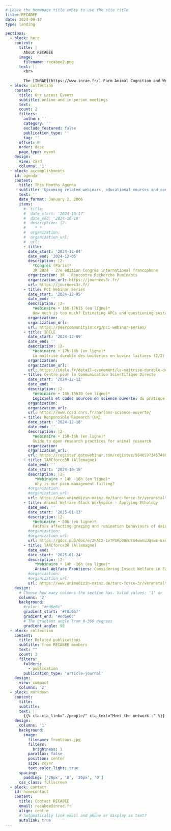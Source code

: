 ```yaml
---
# Leave the homepage title empty to use the site title
title: RECABEE
date: 2024-09-17
type: landing

sections:
  - block: hero
    content:
      title: |
        About RECABEE
      image:
        filename: recabee2.png
      text: |
        <br>
        
        The [INRAE](https://www.inrae.fr/) Farm Animal Cognition and Welfare network consists of the researchers, engineers, technicians and students of the [Departments PHASE](https://www.inrae.fr/departements/phase) and [GA](https://www.inrae.fr/departements/ga) who are interested in animal cognition, welfare and their interrelationship. Members of the network come from about 14 different research laboratories from all over France. They conduct research on a variety of farm animals including sheep, goats, cattle, horses, pigs, trout, poultry, rabbits and insects. The main expectations of the network’s members are: 1) to think about the link between cognition and welfare; 2) to discuss the concepts and methods of both cognition and welfare research and; 3) to get to know better their colleagues conducting research in these areas.
  - block: collection
    content:
      title: Our Latest Events
      subtitle: online and in-person meetings
      text:
      count: 2
      filters:
        author: ''
        category: ''
        exclude_featured: false
        publication_type: ''
        tag: ''
      offset: 0
      order: desc
      page_type: event
    design:
      view: card
      columns: '1'
  - block: accomplishments
    id: agenda
    content:
      title: This Months Agenda
      subtitle: 'Upcoming related webinars, educational courses and conferences'
      text: ''
      date_format: January 2, 2006
      items:
        #- title: 
        #  date_start: '2024-10-17'
        #  date_end: '2024-10-18'
        #  description: |2-
        #    * *  
        #  organization: 
        #  organization_url: 
        #  url:
        - title: 
          date_start: '2024-12-04'
          date_end: '2024-12-05'
          description: |2-
            *Congrès (Paris)*  
            3R 2024 - 27e édition Congrès international francophone  
          organization: 3R - Rencontre Recherche Ruminants
          organization_url: https://journees3r.fr/
          url: https://journees3r.fr/
        - title: PCI Webinar Series
          date_start: '2024-12-05'
          date_end: ''
          description: |2-
            *Webinaire • 16h-17h15 (en ligne)*  
            How much is too much? Estimating APCs and questioning sustainability  
          organization: 
          organization_url: 
          url: https://peercommunityin.org/pci-webinar-series/
        - title: IDELE
          date_start: '2024-12-09'
          date_end: ''
          description: |2-
            *Webinaire • 17h-18h (en ligne)*  
            La maîtrise durable des boiteries en bovins laitiers (2/2)  
          organization: 
          organization_url: 
          url: https://idele.fr/detail-evenement/la-maitrise-durable-des-boiteries-en-bovins-laitiers-2
        - title: Centre pour la Communication Scientifique Directe
          date_start: '2024-12-12'
          date_end: ''
          description: |2-
            *Webinaire • 14h-15h30 (en ligne)*  
            Logiciels et codes sources en science ouverte: du pratique à l'opérationnel
          organization: 
          organization_url: 
          url: https://www.ccsd.cnrs.fr/parlons-science-ouverte/
        - title: Responsible Research (UK)
          date_start: '2024-12-18'
          date_end: ''
          description: |2-
            *Webinaire • 15h-16h (en ligne)*  
            Guide to open research practices for animal research
          organization: 
          organization_url: 
          url: https://register.gotowebinar.com/register/5640597345748054109?source=Website
        - title: TARCforce3R (Allemagne)
          date_end: ''
          date_start: '2024-10-18'
          description: |2-
             *Webinaire • 14h -16h (en ligne)*  
             Why is our pain management failing?
          #organization: 
          #organization_url: 
          url: https://www.unimedizin-mainz.de/tarc-force-3r/veranstaltungen.html
        - title: Animal Welfare Slack Workspace - Applying Ethology
          date_end: ''
          date_start: '2025-01-13'
          description: |2-
            *Webinaire • 20h (en ligne)*  
            Factors affecting grazing and rumination behaviours of dairy cows in pasture-based systems
          #organization: 
          #organization_url: 
          url: https://gdoc.pub/doc/e/2PACX-1vTPSRp0QnGTS4wwnLUqswE-ExoCmbCMby9r-swhBqx9ZTNmBNeB33U4XqEDcmKEMdWnhetO_QAtDyuv
        - title: TARCforce3R (Allemagne)
          date_end: ''
          date_start: '2025-01-24'
          description: |2-
             *Webinaire • 14h -16h (en ligne)*  
             Animal Welfare Frontiers: Considering Insect Welfare in Farming and Research
          #organization: 
          #organization_url: 
          url: https://www.unimedizin-mainz.de/tarc-force-3r/veranstaltungen.html
    design:
      # Choose how many columns the section has. Valid values: '1' or '2'.
      columns: '2'
      background:
        #color: "#ed6e6c" 
        gradient_start: '#f0c0bf'
        gradient_end: '#ed6e6c'
        # The gradient angle from 0-360 degrees
        gradient_angle: 90
  - block: collection
    content:
      title: Related publications
      subtitle: from RECABEE members
      text: ""
      count: 3
      filters:
        folders:
          - publication
        publication_type: 'article-journal'
    design:
      view: compact
      columns: '2'
  - block: markdown
    content:
      title:
      subtitle:
      text: |
        {{% cta cta_link="./people/" cta_text="Meet the network →" %}}
    design:
      columns: '1'
      background:
        image: 
          filename: frontcows.jpg
          filters:
            brightness: 1
          parallax: false
          position: center
          size: cover
          text_color_light: true
      spacing:
        padding: ['20px', '0', '20px', '0']
      css_class: fullscreen
  - block: contact
    id: homecontact
    content:
      title: Contact RECABEE
      email: recabee@inrae.fr
      align: centre
      # Automatically link email and phone or display as text?
      autolink: true
---
```

